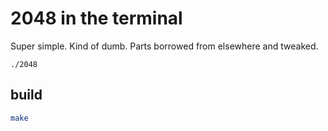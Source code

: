 2048 in the terminal
====================

Super simple. Kind of dumb. Parts borrowed from elsewhere and tweaked.

`./2048`

build
-----

```sh
make
```
